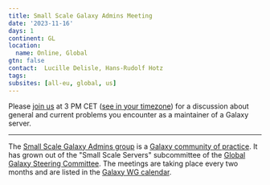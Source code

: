 ```yaml
---
title: Small Scale Galaxy Admins Meeting
date: '2023-11-16'
days: 1
continent: GL
location:
  name: Online, Global
gtn: false
contact:  Lucille Delisle, Hans-Rudolf Hotz
tags:
subsites: [all-eu, global, us]
---
```


Please <a href="https://epfl.zoom.us/j/69775900853?pwd=R1gzbllUZzg0RFUrM0Mzd2MvczE3Zz09">join us</a> 
at 3 PM CET (<a href="https://www.timeanddate.com/worldclock/fixedtime.html?msg=Small+Scale+Galaxy+Admins+Meeting&iso=20231116T15&p1=945&ah=1">see in your timezone</a>) 
for a discussion about general and current problems you encounter as a maintainer of a Galaxy server.

---

The [Small Scale Galaxy Admins group](/community/sig/small-scale-admins/) is a [Galaxy community of practice](/community/sig/#communities-of-practice).
It has grown out of the "Small Scale Servers" subcommittee of the [Global Galaxy Steering Committee](/community/steering/).
The meetings are taking place every two months and are listed in the
[Galaxy WG calendar](https://calendar.google.com/calendar/u/0/embed?src=5l6o0msfduoir59hrab0jlkocc@group.calendar.google.com).
